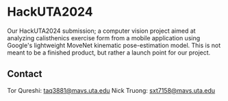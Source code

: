 # HackUTA2024
Our HackUTA2024 submission; a computer vision project aimed at analyzing calisthenics exercise form from a mobile application using Google's lightweight MoveNet kinematic pose-estimation model. This is not meant to be a finished product, but rather a launch point for our project. 

## Contact
Tor Qureshi: taq3881@mavs.uta.edu
Nick Truong: sxt7158@mavs.uta.edu